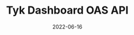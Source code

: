 ---
title: "Tyk Dashboard OAS API"
date: 2022-06-16
tags: [""]
description: ""
menu:
  main:
    parent: "Open API Specification"
weight: 2
url: "/tyk-dashboard-oas-api"
type: "swagger-ui"
swagger: "/others/oas-dashboard.yml"
---